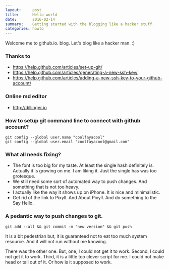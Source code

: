 ```yaml
---
layout:     post
title:      Hello world
date:       2016-02-14 
summary:    Getting started with the blogging like a hacker stuff. 
categories: howto 
---
```


Welcome me to github.io. blog. Let's blog like a hacker man. :) 


### Thanks to

  * https://help.github.com/articles/set-up-git/
  * https://help.github.com/articles/generating-a-new-ssh-key/
  * https://help.github.com/articles/adding-a-new-ssh-key-to-your-github-account/

### Online md editor 

  * http://dillinger.io

### How to setup git command line to connect with github account? 

```
git config --global user.name "coolfayacool"
git config --global user.email "coolfayacool@gmail.com"
```



### What all needs fixing? 

  * The font is too big for my taste. At least the single hash definitely is. Actually it is growing on me. I am liking it. Just the single has was too grotesque.  
  * We still need some sort of automated way to push changes. And something that is not too heavy. 
  * I actually like the way it shows up on iPhone. It is nice and minimalistic.
  * Get rid of the link to Pixyll. And About Pixyll. And do something to the Say Hello. 

### A pedantic way to push changes to git. 
```
git add --all && git commit -m "new version" && git push 
```
It is a bit pedestrian but, it is guaranteed not to eat too much system resource. And it will not run without me knowing. 

There was the other one. But, one, I could not get it to work. Second, I could not get it to work. Third, it is a little too clever script for me. I could not make head or tail out of it. Or how is it supposed to work. 
